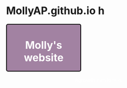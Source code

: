 # MollyAP.github.io h
 <div style="position:absolute;top:0;bottom:0;left:0; background:url(https://i.imgur.com/SrJI4iL.png) fixed center;background-size:cover;width:100%;z-index:-1;" alt="DESCRIBE IMG"> </div>
<html>
<head>
<style>
.center {
  text-align: center;
  color: white;
}
</style>
</head>
<body>
<div class="container mt-2" style="background:#a282a2; color: #020202; border: 2px solid #000000; border-radius: 5px; width: 200px;"> <h1 class="center">Molly's website</h1> </div>
<p class="center">Agrowth mindset is.</p></p>

</body>
</html>

